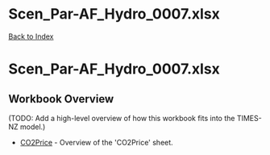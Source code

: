 # Scen_Par-AF_Hydro_0007.xlsx

[Back to Index](../../../README.md)

# Scen_Par-AF_Hydro_0007.xlsx

## Workbook Overview

(TODO: Add a high-level overview of how this workbook fits into the TIMES-NZ model.)

- [CO2Price](CO2Price.md) - Overview of the 'CO2Price' sheet.
